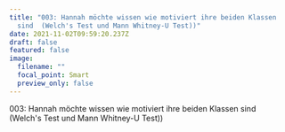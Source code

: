 ```yaml
---
title: "003: Hannah möchte wissen wie motiviert ihre beiden Klassen
  sind  (Welch's Test und Mann Whitney-U Test))"
date: 2021-11-02T09:59:20.237Z
draft: false
featured: false
image:
  filename: ""
  focal_point: Smart
  preview_only: false
---
```

003: Hannah möchte wissen wie motiviert ihre beiden Klassen sind  (Welch's Test und Mann Whitney-U Test))